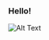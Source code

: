 ### Hello!
![Alt Text](https://mir-s3-cdn-cf.behance.net/project_modules/1400_opt_1/f28b4022600593.58c272e374fa3.gif)
